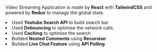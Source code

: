 Video Streaming Application is made by <b>React</b> with <b>TailwindCSS</b> and powered by <b>Redux</b> to manage the global state.
 <li>Used <b>Youtube Search API</b> to build search bar</li>
 <li>Used <b>Debouncing</b> to optimise the network calls.</li>
 <li>Used <b>Caching</b> to optimise the search</li>
 <li>Builded <b>Nested Comments</b> using <b>Recursion</b>
<li>Builded <b>Live Chat Feature</b> using <b>API Polling</b>
